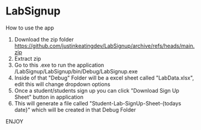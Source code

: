 # LabSignup

How to use the app

1. Download the zip folder https://github.com/justinkeatingdev/LabSignup/archive/refs/heads/main.zip
2. Extract zip 
3. Go to this .exe to run the application /LabSignup/LabSignup/bin/Debug/LabSignup.exe
4. Inside of that "Debug" Folder will be a excel sheet called "LabData.xlsx", edit this will change dropdown options
5. Once a student/students sign up you can click "Download Sign Up Sheet" button in application
6. This will generate a file called "Student-Lab-SignUp-Sheet-{todays date}" which will be created in that Debug Folder

ENJOY
